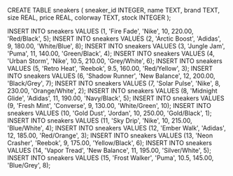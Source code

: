 CREATE TABLE sneakers (
    sneaker_id INTEGER,
    name TEXT,
    brand TEXT,
    size REAL,
    price REAL,
    colorway TEXT,
    stock INTEGER
);

INSERT INTO sneakers VALUES (1, 'Fire Fade', 'Nike', 10, 220.00, 'Red/Black', 5);
INSERT INTO sneakers VALUES (2, 'Arctic Boost', 'Adidas', 9, 180.00, 'White/Blue', 8);
INSERT INTO sneakers VALUES (3, 'Jungle Jam', 'Puma', 11, 140.00, 'Green/Black', 4);
INSERT INTO sneakers VALUES (4, 'Urban Storm', 'Nike', 10.5, 210.00, 'Grey/White', 6);
INSERT INTO sneakers VALUES (5, 'Retro Heat', 'Reebok', 9.5, 160.00, 'Red/Yellow', 3);
INSERT INTO sneakers VALUES (6, 'Shadow Runner', 'New Balance', 12, 200.00, 'Black/Grey', 7);
INSERT INTO sneakers VALUES (7, 'Solar Pulse', 'Nike', 8, 230.00, 'Orange/White', 2);
INSERT INTO sneakers VALUES (8, 'Midnight Glide', 'Adidas', 11, 190.00, 'Navy/Black', 5);
INSERT INTO sneakers VALUES (9, 'Fresh Mint', 'Converse', 9, 130.00, 'White/Green', 10);
INSERT INTO sneakers VALUES (10, 'Gold Dust', 'Jordan', 10, 250.00, 'Gold/Black', 1);
INSERT INTO sneakers VALUES (11, 'Sky Drip', 'Nike', 10, 215.00, 'Blue/White', 4);
INSERT INTO sneakers VALUES (12, 'Ember Walk', 'Adidas', 12, 185.00, 'Red/Orange', 3);
INSERT INTO sneakers VALUES (13, 'Neon Crasher', 'Reebok', 9, 175.00, 'Yellow/Black', 6);
INSERT INTO sneakers VALUES (14, 'Vapor Tread', 'New Balance', 11, 195.00, 'Silver/White', 5);
INSERT INTO sneakers VALUES (15, 'Frost Walker', 'Puma', 10.5, 145.00, 'Blue/Grey', 8);

